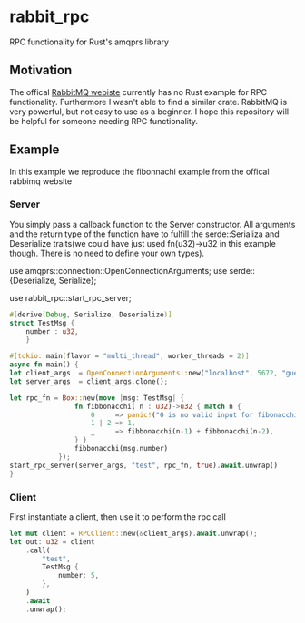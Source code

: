 # rabbit_rpc
RPC functionality for Rust's amqprs library

## Motivation
The offical [RabbitMQ webiste](https://www.rabbitmq.com/tutorials) currently has no Rust example for RPC functionality. Furthermore I wasn't able to find a similar crate. RabbitMQ is very powerful, but not easy to use as a beginner. I hope this repository will be helpful for someone needing RPC functionality.

## Example
In this example we reproduce the fibonnachi example from the offical rabbimq website

### Server
You simply pass a callback function to the Server constructor. All arguments and the return type of the function have to fulfill the serde::Serializa and Deserialize traits(we could have just used fn(u32)->u32 in this example though. There is no need to define your own types).

use amqprs::connection::OpenConnectionArguments;
use serde::{Deserialize, Serialize};

use rabbit_rpc::start_rpc_server;

```rust
#[derive(Debug, Serialize, Deserialize)]
struct TestMsg {
    number : u32,
    }

#[tokio::main(flavor = "multi_thread", worker_threads = 2)]
async fn main() {
let client_args  = OpenConnectionArguments::new("localhost", 5672, "guest", "guest");
let server_args  = client_args.clone();

let rpc_fn = Box::new(move |msg: TestMsg| {
                fn fibbonacchi( n : u32)->u32 { match n {
                    0     => panic!("0 is no valid input for fibonacchi")
                    1 | 2 => 1,
                    _     => fibbonacchi(n-1) + fibbonacchi(n-2),
                } }
                fibbonacchi(msg.number)
            });
start_rpc_server(server_args, "test", rpc_fn, true).await.unwrap()
}
```

### Client
First instantiate a client, then use it to perform the rpc call
```rust
let mut client = RPCClient::new(&client_args).await.unwrap();
let out: u32 = client
    .call(
        "test",
        TestMsg {
            number: 5,
        },
    )
    .await
    .unwrap();
```


